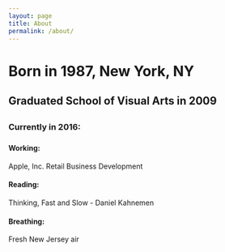 ```yaml
---
layout: page
title: About
permalink: /about/
---
```

<h1>Born in 1987, New York, NY
 <h2>Graduated School of Visual Arts in 2009<h2>
    <h3>Currently in 2016:<h3>
    <body>
      <h4>Working:</h4> 
      <p>Apple, Inc. Retail Business Development</p>
      <h4>Reading:</h4>  
      <p>Thinking, Fast and Slow - Daniel Kahnemen</p>
      <h4>Breathing:</h4>
      <p>Fresh New Jersey air</p>
</body>
</html>
